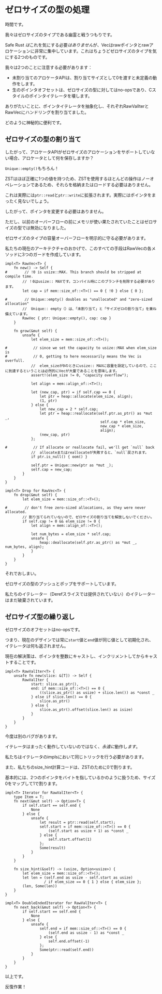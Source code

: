 # <!--Handling Zero-Sized Types--> ゼロサイズの型の処理

<!--It's time.-->
時間です。
<!--We're going to fight the specter that is zero-sized types.-->
我々はゼロサイズのタイプである幽霊と戦うつもりです。
<!--Safe Rust *never* needs to care about this, but Vec is very intensive on raw pointers and raw allocations, which are exactly the two things that care about zero-sized types.-->
Safe Rust *は*これを気にする必要*はありません*が、Vecはrawポインタとrawアロケーションに非常に集中しています。これはちょうどゼロサイズのタイプを気にする2つのものです。
<!--We need to be careful of two things:-->
我々は2つのことに注意する必要があります：

* <!--The raw allocator API has undefined behavior if you pass in 0 for an allocation size.-->
   未割り当てのアロケータAPIは、割り当てサイズとして0を渡すと未定義の動作をします。
* <!--raw pointer offsets are no-ops for zero-sized types, which will break our C-style pointer iterator.-->
   生のポインタオフセットは、ゼロサイズの型に対してはno-opsであり、Cスタイルのポインタイテレータを壊します。

<!--Thankfully we abstracted out pointer-iterators and allocating handling into RawValIter and RawVec respectively.-->
ありがたいことに、ポインタイテレータを抽象化し、それぞれRawValIterとRawVecにハンドリングを割り当てました。
<!--How mysteriously convenient.-->
どのように神秘的に便利です。




## <!--Allocating Zero-Sized Types--> ゼロサイズの型の割り当て

<!--So if the allocator API doesn't support zero-sized allocations, what on earth do we store as our allocation?-->
したがって、アロケータAPIがゼロサイズのアロケーションをサポートしていない場合、アロケータとして何を保存しますか？
<!--`Unique::empty()` of course!-->
`Unique::empty()`もちろん！
<!--Almost every operation with a ZST is a no-op since ZSTs have exactly one value, and therefore no state needs to be considered to store or load them.-->
ZSTはほぼ正確に1つの値を持つため、ZSTを使用するほとんどの操作はノーオペレーションであるため、それらを格納またはロードする必要はありません。
<!--This actually extends to `ptr::read` and `ptr::write`: they won't actually look at the pointer at all.-->
これは実際には`ptr::read`と`ptr::write`に拡張されます。実際にはポインタをまったく見ないでしょう。
<!--As such we never need to change the pointer.-->
したがって、ポインタを変更する必要はありません。

<!--Note however that our previous reliance on running out of memory before overflow is no longer valid with zero-sized types.-->
ただし、以前のオーバーフローの前にメモリが使い果たされていたことはゼロサイズの型では無効になりました。
<!--We must explicitly guard against capacity overflow for zero-sized types.-->
ゼロサイズのタイプの容量オーバーフローを明示的に守る必要があります。

<!--Due to our current architecture, all this means is writing 3 guards, one in each method of RawVec.-->
私たちの現在のアーキテクチャのおかげで、このすべての手段はRawVecの各メソッドに3つのガードを作成しています。

```rust,ignore
impl<T> RawVec<T> {
    fn new() -> Self {
#        // !0 is usize::MAX. This branch should be stripped at compile time.
        // ！0はusize:: MAXです。コンパイル時にこのブランチを削除する必要があります。
        let cap = if mem::size_of::<T>() == 0 { !0 } else { 0 };

#        // Unique::empty() doubles as "unallocated" and "zero-sized allocation"
        //  Unique:: empty（）は、「未割り当て」と「サイズゼロの割り当て」を兼ね備えています。
        RawVec { ptr: Unique::empty(), cap: cap }
    }

    fn grow(&mut self) {
        unsafe {
            let elem_size = mem::size_of::<T>();

#            // since we set the capacity to usize::MAX when elem_size is
#            // 0, getting to here necessarily means the Vec is overfull.
            //  elem_sizeが0のときにusize:: MAXに容量を設定しているので、ここに到達するということは必然的にVecが大量であることを意味します。
            assert!(elem_size != 0, "capacity overflow");

            let align = mem::align_of::<T>();

            let (new_cap, ptr) = if self.cap == 0 {
                let ptr = heap::allocate(elem_size, align);
                (1, ptr)
            } else {
                let new_cap = 2 * self.cap;
                let ptr = heap::reallocate(self.ptr.as_ptr() as *mut _,
                                            self.cap * elem_size,
                                            new_cap * elem_size,
                                            align);
                (new_cap, ptr)
            };

#            // If allocate or reallocate fail, we'll get `null` back
            //  allocateまたはreallocateが失敗すると、`null`戻されます。
            if ptr.is_null() { oom() }

            self.ptr = Unique::new(ptr as *mut _);
            self.cap = new_cap;
        }
    }
}

impl<T> Drop for RawVec<T> {
    fn drop(&mut self) {
        let elem_size = mem::size_of::<T>();

#        // don't free zero-sized allocations, as they were never allocated.
        // 割り当てられていないので、ゼロサイズの割り当てを解放しないでください。
        if self.cap != 0 && elem_size != 0 {
            let align = mem::align_of::<T>();

            let num_bytes = elem_size * self.cap;
            unsafe {
                heap::deallocate(self.ptr.as_ptr() as *mut _, num_bytes, align);
            }
        }
    }
}
```

<!--That's it.-->
それでおしまい。
<!--We support pushing and popping zero-sized types now.-->
ゼロサイズの型のプッシュとポップをサポートしています。
<!--Our iterators (that aren't provided by slice Deref) are still busted, though.-->
私たちのイテレーター（Derefスライスでは提供されていない）のイテレーターはまだ破棄されています。




## <!--Iterating Zero-Sized Types--> ゼロサイズ型の繰り返し

<!--Zero-sized offsets are no-ops.-->
ゼロサイズのオフセットはno-opsです。
<!--This means that our current design will always initialize `start` and `end` as the same value, and our iterators will yield nothing.-->
つまり、現在のデザインでは常に`start`値と`end`値が同じ値として初期化され、イテレータは何も返されません。
<!--The current solution to this is to cast the pointers to integers, increment, and then cast them back:-->
現在の解決策は、ポインタを整数にキャストし、インクリメントしてからキャストすることです。

```rust,ignore
impl<T> RawValIter<T> {
    unsafe fn new(slice: &[T]) -> Self {
        RawValIter {
            start: slice.as_ptr(),
            end: if mem::size_of::<T>() == 0 {
                ((slice.as_ptr() as usize) + slice.len()) as *const _
            } else if slice.len() == 0 {
                slice.as_ptr()
            } else {
                slice.as_ptr().offset(slice.len() as isize)
            }
        }
    }
}
```

<!--Now we have a different bug.-->
今度は別のバグがあります。
<!--Instead of our iterators not running at all, our iterators now run *forever*.-->
イテレータはまったく動作していないのではなく、*永遠に*動作し*ます*。
<!--We need to do the same trick in our iterator impls.-->
私たちはイテレータのimplsにおいて同じトリックを行う必要があります。
<!--Also, our size_hint computation code will divide by 0 for ZSTs.-->
また、私たちのsize_hint計算コードは、ZSTのために0で割ります。
<!--Since we'll basically be treating the two pointers as if they point to bytes, we'll just map size 0 to divide by 1.-->
基本的には、2つのポインタをバイトを指しているかのように扱うため、サイズ0をマップして1で割ります。

```rust,ignore
impl<T> Iterator for RawValIter<T> {
    type Item = T;
    fn next(&mut self) -> Option<T> {
        if self.start == self.end {
            None
        } else {
            unsafe {
                let result = ptr::read(self.start);
                self.start = if mem::size_of::<T>() == 0 {
                    (self.start as usize + 1) as *const _
                } else {
                    self.start.offset(1)
                };
                Some(result)
            }
        }
    }

    fn size_hint(&self) -> (usize, Option<usize>) {
        let elem_size = mem::size_of::<T>();
        let len = (self.end as usize - self.start as usize)
                  / if elem_size == 0 { 1 } else { elem_size };
        (len, Some(len))
    }
}

impl<T> DoubleEndedIterator for RawValIter<T> {
    fn next_back(&mut self) -> Option<T> {
        if self.start == self.end {
            None
        } else {
            unsafe {
                self.end = if mem::size_of::<T>() == 0 {
                    (self.end as usize - 1) as *const _
                } else {
                    self.end.offset(-1)
                };
                Some(ptr::read(self.end))
            }
        }
    }
}
```

<!--And that's it.-->
以上です。
<!--Iteration works!-->
反復作業！
